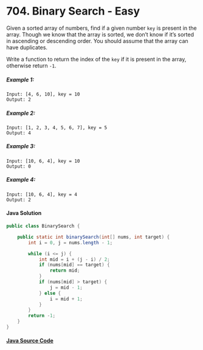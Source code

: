 # 704. Binary Search - Easy
Given a sorted array of numbers, find if a given number ```key``` is present in the array. Though we know that the array is sorted, we don’t know if it’s sorted in ascending or descending order. You should assume that the array can have duplicates.

Write a function to return the index of the ```key``` if it is present in the array, otherwise return ```-1```.

##### Example 1:

```
Input: [4, 6, 10], key = 10
Output: 2
```

##### Example 2:

```
Input: [1, 2, 3, 4, 5, 6, 7], key = 5
Output: 4
```

##### Example 3:

```
Input: [10, 6, 4], key = 10
Output: 0
```

##### Example 4:

```
Input: [10, 6, 4], key = 4
Output: 2
```

#### Java Solution
```java
public class BinarySearch {

    public static int binarySearch(int[] nums, int target) {
        int i = 0, j = nums.length - 1;

        while (i <= j) {
            int mid = i + (j - i) / 2;
            if (nums[mid] == target) {
                return mid;
            }
            if (nums[mid] > target) {
                j = mid - 1;
            } else {
                i = mid + 1;
            }
        }
        return -1;
    }
}
```

#### [Java Source Code](../../../src/main/java/com/algorithm/binarysearch/BinarySearch.java)